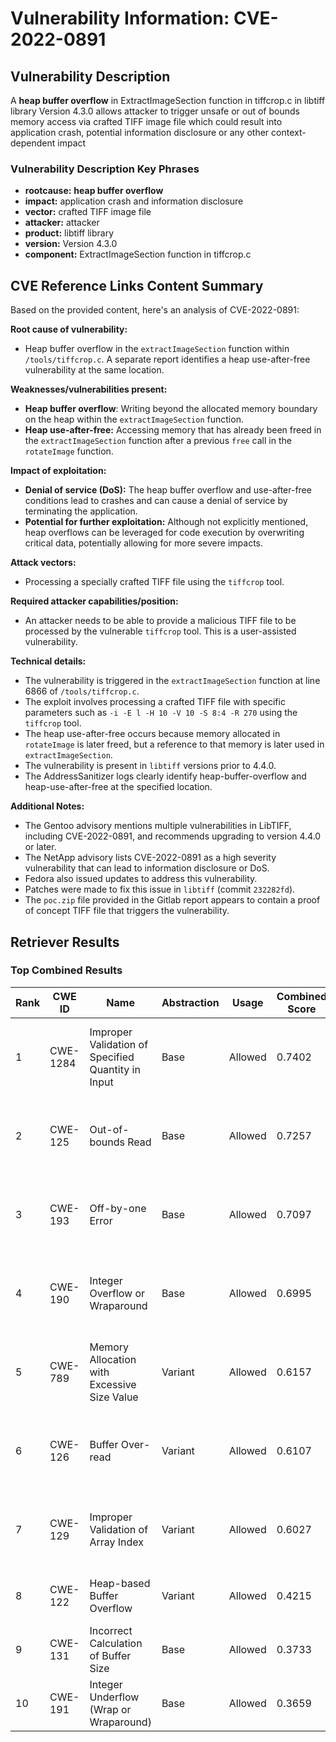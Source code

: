 # Vulnerability Information: CVE-2022-0891

## Vulnerability Description
A **heap buffer overflow** in ExtractImageSection function in tiffcrop.c in libtiff library Version 4.3.0 allows attacker to trigger unsafe or out of bounds memory access via crafted TIFF image file which could result into application crash, potential information disclosure or any other context-dependent impact

### Vulnerability Description Key Phrases
- **rootcause:** **heap buffer overflow**
- **impact:** application crash and information disclosure
- **vector:** crafted TIFF image file
- **attacker:** attacker
- **product:** libtiff library
- **version:** Version 4.3.0
- **component:** ExtractImageSection function in tiffcrop.c

## CVE Reference Links Content Summary
Based on the provided content, here's an analysis of CVE-2022-0891:

**Root cause of vulnerability:**
- Heap buffer overflow in the `extractImageSection` function within `/tools/tiffcrop.c`. A separate report identifies a heap use-after-free vulnerability at the same location.

**Weaknesses/vulnerabilities present:**
- **Heap buffer overflow**: Writing beyond the allocated memory boundary on the heap within the `extractImageSection` function.
- **Heap use-after-free:** Accessing memory that has already been freed in the `extractImageSection` function after a previous `free` call in the `rotateImage` function.

**Impact of exploitation:**
- **Denial of service (DoS):** The heap buffer overflow and use-after-free conditions lead to crashes and can cause a denial of service by terminating the application.
- **Potential for further exploitation:** Although not explicitly mentioned, heap overflows can be leveraged for code execution by overwriting critical data, potentially allowing for more severe impacts.

**Attack vectors:**
- Processing a specially crafted TIFF file using the `tiffcrop` tool.

**Required attacker capabilities/position:**
- An attacker needs to be able to provide a malicious TIFF file to be processed by the vulnerable `tiffcrop` tool.  This is a user-assisted vulnerability.

**Technical details:**
- The vulnerability is triggered in the `extractImageSection` function at line 6866 of `/tools/tiffcrop.c`.
- The exploit involves processing a crafted TIFF file with specific parameters such as `-i -E l -H 10 -V 10 -S 8:4 -R 270` using the `tiffcrop` tool.
- The heap use-after-free occurs because memory allocated in `rotateImage` is later freed, but a reference to that memory is later used in `extractImageSection`.
- The vulnerability is present in `libtiff` versions prior to 4.4.0.
- The AddressSanitizer logs clearly identify heap-buffer-overflow and heap-use-after-free at the specified location.

**Additional Notes:**
- The Gentoo advisory mentions multiple vulnerabilities in LibTIFF, including CVE-2022-0891, and recommends upgrading to version 4.4.0 or later.
- The NetApp advisory lists CVE-2022-0891 as a high severity vulnerability that can lead to information disclosure or DoS.
- Fedora also issued updates to address this vulnerability.
- Patches were made to fix this issue in `libtiff` (commit `232282fd`).
-  The `poc.zip` file provided in the Gitlab report appears to contain a proof of concept TIFF file that triggers the vulnerability.

## Retriever Results

### Top Combined Results

| Rank | CWE ID | Name | Abstraction | Usage | Combined Score | Retrievers | Individual Scores |
|------|--------|------|-------------|-------|---------------|------------|-------------------|
| 1 | CWE-1284 | Improper Validation of Specified Quantity in Input | Base | Allowed | 0.7402 | dense, sparse, graph | dense: 0.475, sparse: 0.254, graph: 1.000 |
| 2 | CWE-125 | Out-of-bounds Read | Base | Allowed | 0.7257 | dense, sparse, graph | dense: 0.501, sparse: 0.258, graph: 0.916 |
| 3 | CWE-193 | Off-by-one Error | Base | Allowed | 0.7097 | dense, sparse, graph | dense: 0.478, sparse: 0.253, graph: 0.911 |
| 4 | CWE-190 | Integer Overflow or Wraparound | Base | Allowed | 0.6995 | dense, sparse, graph | dense: 0.551, sparse: 0.274, graph: 0.746 |
| 5 | CWE-789 | Memory Allocation with Excessive Size Value | Variant | Allowed | 0.6157 | dense, sparse, graph | dense: 0.538, sparse: 0.206, graph: 0.782 |
| 6 | CWE-126 | Buffer Over-read | Variant | Allowed | 0.6107 | dense, sparse, graph | dense: 0.532, sparse: 0.246, graph: 0.712 |
| 7 | CWE-129 | Improper Validation of Array Index | Variant | Allowed | 0.6027 | dense, sparse, graph | dense: 0.519, sparse: 0.201, graph: 0.778 |
| 8 | CWE-122 | Heap-based Buffer Overflow | Variant | Allowed | 0.4215 | dense, sparse | dense: 0.576, sparse: 0.295 |
| 9 | CWE-131 | Incorrect Calculation of Buffer Size | Base | Allowed | 0.3733 | dense, sparse | dense: 0.498, sparse: 0.217 |
| 10 | CWE-191 | Integer Underflow (Wrap or Wraparound) | Base | Allowed | 0.3659 | dense, sparse | dense: 0.482, sparse: 0.218 |

